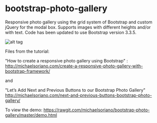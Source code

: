 # bootstrap-photo-gallery
Responsive photo gallery using the grid system of Bootstrap and custom jQuery for the modal box. Supports images with different heights and/or with text. Code has been updated to use Bootstrap version 3.3.5.

![alt tag](http://michaelsoriano.com/wp-content/uploads/2013/11/bootstrap-gallery-demo.gif)

Files from the tutorial:

"How to create a responsive photo gallery using Bootstrap" :
http://michaelsoriano.com/create-a-responsive-photo-gallery-with-bootstrap-framework/

and

"Let’s Add Next and Previous Buttons to our Bootstrap Photo Gallery"
http://michaelsoriano.com/next-and-previous-buttons-bootstrap-photo-gallery/

To view the demo:
https://rawgit.com/michaelsoriano/bootstrap-photo-gallery/master/demo.html
